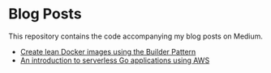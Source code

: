 # Blog Posts

This repository contains the code accompanying my blog posts on Medium.

- [Create lean Docker images using the Builder Pattern](https://medium.com/@kaperys/create-lean-docker-images-using-the-builder-pattern-37fe2b5d97d4)
- [An introduction to serverless Go applications using AWS](https://medium.com/@kaperys/an-introduction-to-serverless-go-applications-using-aws-a258bc2a7b72)
